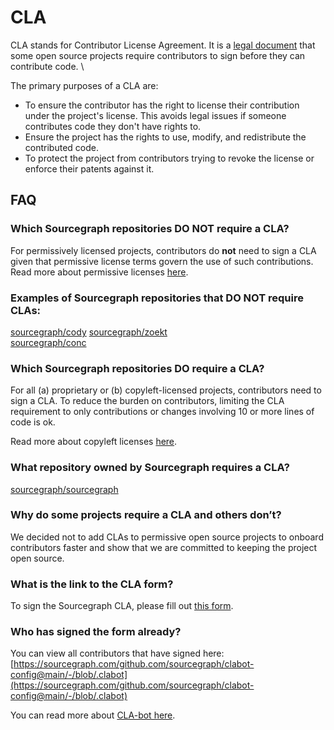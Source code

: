 # CLA

CLA stands for Contributor License Agreement. It is a [legal document](https://sourcegraph.com/github.com/sourcegraph/sourcegraph/-/blob/dev/CLA.txt) that some open source projects require contributors to sign before they can contribute code. \

The primary purposes of a CLA are:

* To ensure the contributor has the right to license their contribution under the project's license. This avoids legal issues if someone contributes code they don't have rights to.
* Ensure the project has the rights to use, modify, and redistribute the contributed code. 
* To protect the project from contributors trying to revoke the license or enforce their patents against it. 


## FAQ

### Which Sourcegraph repositories DO NOT require a CLA?

For permissively licensed projects, contributors do **not** need to sign a CLA given that permissive license terms govern the use of such contributions. Read more about permissive licenses [here](https://handbook.sourcegraph.com/departments/engineering/dev/process/licenses/#allowed-licenses-permissive-licenses).

### Examples of Sourcegraph repositories that DO NOT require CLAs:

[sourcegraph/cody](https://sourcegraph.com/github.com/sourcegraph/cody)
[sourcegraph/zoekt](https://github.com/sourcegraph/zoekt) \
[sourcegraph/conc](https://github.com/sourcegraph/conc)

### Which Sourcegraph repositories DO require a CLA?

For all (a) proprietary or (b) copyleft-licensed projects, contributors need to sign a CLA. To reduce the burden on contributors, limiting the CLA requirement to only contributions or changes involving 10 or more lines of code is ok.

Read more about copyleft licenses [here](https://handbook.sourcegraph.com/departments/engineering/dev/process/licenses/#not-allowed-licenses-copyleft-licenses).

### What repository owned by Sourcegraph requires a CLA?

[sourcegraph/sourcegraph](https://sourcegraph.com/github.com/sourcegraph/sourcegraph)

### Why do some projects require a CLA and others don’t?

We decided not to add CLAs to permissive open source projects to onboard contributors faster and show that we are committed to keeping the project open source. 

### What is the link to the CLA form?

To sign the Sourcegraph CLA, please fill out [this form](https://forms.gle/YnmetmopXNxFxsDUA).

### Who has signed the form already?

You can view all contributors that have signed here: [https://sourcegraph.com/github.com/sourcegraph/clabot-config@main/-/blob/.clabot](https://sourcegraph.com/github.com/sourcegraph/clabot-config@main/-/blob/.clabot)  

You can read more about [CLA-bot here](https://docs.sourcegraph.com/dev/contributing/accepting_contribution#cla-bot).
